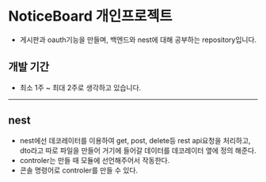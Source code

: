 # NoticeBoard 개인프로젝트

- 게시판과 oauth기능을 만들며, 백엔드와 nest에 대해 공부하는 repository입니다.

## 개발 기간

- 최소 1주 ~ 최대 2주로 생각하고 있습니다.

---

## nest

- nest에선 데코레이터를 이용하여 get, post, delete등 rest api요청을 처리하고, dto라고 따로 파일을 만들어 거기에 들어갈 데이터를 데코레이터 옆에 정의 해준다.
- controler는 만들 때 모듈에 선언해주어서 작동한다.
- 콘솔 명령어로 controler를 만들 수 있다.
